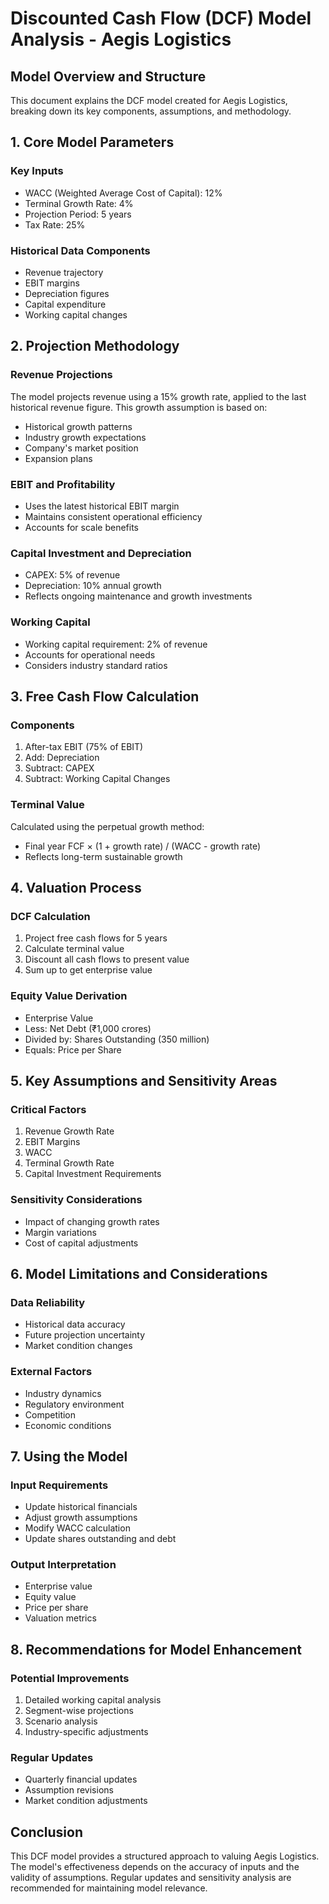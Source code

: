 # Discounted Cash Flow (DCF) Model Analysis - Aegis Logistics
## Model Overview and Structure

This document explains the DCF model created for Aegis Logistics, breaking down its key components, assumptions, and methodology.

## 1. Core Model Parameters

### Key Inputs
- WACC (Weighted Average Cost of Capital): 12%
- Terminal Growth Rate: 4%
- Projection Period: 5 years
- Tax Rate: 25%

### Historical Data Components
- Revenue trajectory
- EBIT margins
- Depreciation figures
- Capital expenditure
- Working capital changes

## 2. Projection Methodology

### Revenue Projections
The model projects revenue using a 15% growth rate, applied to the last historical revenue figure. This growth assumption is based on:
- Historical growth patterns
- Industry growth expectations
- Company's market position
- Expansion plans

### EBIT and Profitability
- Uses the latest historical EBIT margin
- Maintains consistent operational efficiency
- Accounts for scale benefits

### Capital Investment and Depreciation
- CAPEX: 5% of revenue
- Depreciation: 10% annual growth
- Reflects ongoing maintenance and growth investments

### Working Capital
- Working capital requirement: 2% of revenue
- Accounts for operational needs
- Considers industry standard ratios

## 3. Free Cash Flow Calculation

### Components
1. After-tax EBIT (75% of EBIT)
2. Add: Depreciation
3. Subtract: CAPEX
4. Subtract: Working Capital Changes

### Terminal Value
Calculated using the perpetual growth method:
- Final year FCF × (1 + growth rate) / (WACC - growth rate)
- Reflects long-term sustainable growth

## 4. Valuation Process

### DCF Calculation
1. Project free cash flows for 5 years
2. Calculate terminal value
3. Discount all cash flows to present value
4. Sum up to get enterprise value

### Equity Value Derivation
- Enterprise Value
- Less: Net Debt (₹1,000 crores)
- Divided by: Shares Outstanding (350 million)
- Equals: Price per Share

## 5. Key Assumptions and Sensitivity Areas

### Critical Factors
1. Revenue Growth Rate
2. EBIT Margins
3. WACC
4. Terminal Growth Rate
5. Capital Investment Requirements

### Sensitivity Considerations
- Impact of changing growth rates
- Margin variations
- Cost of capital adjustments

## 6. Model Limitations and Considerations

### Data Reliability
- Historical data accuracy
- Future projection uncertainty
- Market condition changes

### External Factors
- Industry dynamics
- Regulatory environment
- Competition
- Economic conditions

## 7. Using the Model

### Input Requirements
- Update historical financials
- Adjust growth assumptions
- Modify WACC calculation
- Update shares outstanding and debt

### Output Interpretation
- Enterprise value
- Equity value
- Price per share
- Valuation metrics

## 8. Recommendations for Model Enhancement

### Potential Improvements
1. Detailed working capital analysis
2. Segment-wise projections
3. Scenario analysis
4. Industry-specific adjustments

### Regular Updates
- Quarterly financial updates
- Assumption revisions
- Market condition adjustments

## Conclusion

This DCF model provides a structured approach to valuing Aegis Logistics. The model's effectiveness depends on the accuracy of inputs and the validity of assumptions. Regular updates and sensitivity analysis are recommended for maintaining model relevance.
